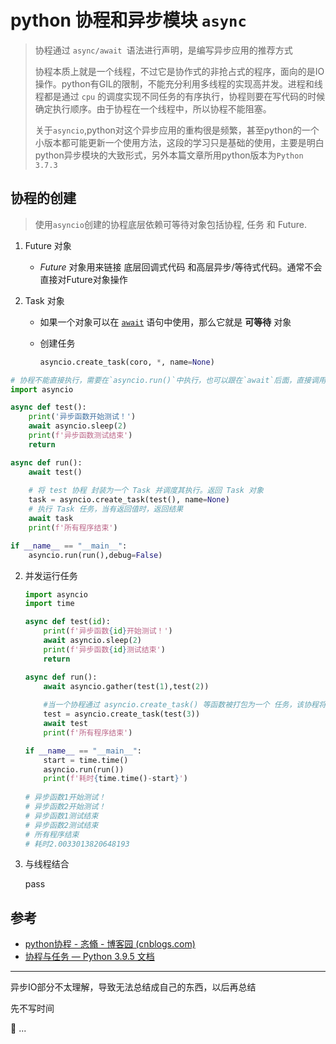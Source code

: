 # python 协程和异步模块 `async`

> 协程通过 `async/await `语法进行声明，是编写异步应用的推荐方式
>
> 协程本质上就是一个线程，不过它是协作式的非抢占式的程序，面向的是IO操作。python有GIL的限制，不能充分利用多线程的实现高并发。进程和线程都是通过 `cpu` 的调度实现不同任务的有序执行，协程则要在写代码的时候确定执行顺序。由于协程在一个线程中，所以协程不能阻塞。
>
> 关于`asyncio`,python对这个异步应用的重构很是频繁，甚至python的一个小版本都可能更新一个使用方法，这段的学习只是基础的使用，主要是明白python异步模块的大致形式，另外本篇文章所用python版本为`Python 3.7.3 `

## 协程的创建

> 使用`asyncio`创建的协程底层依赖可等待对象包括协程, 任务 和 Future.

1. Future 对象

   - *Future* 对象用来链接 底层回调式代码 和高层异步/等待式代码。通常不会直接对Future对象操作

2. Task 对象

   - 如果一个对象可以在 [`await`](https://docs.python.org/zh-cn/3/reference/expressions.html#await) 语句中使用，那么它就是 **可等待** 对象
   
   - 创建任务
   
     ```python
     asyncio.create_task(coro, *, name=None)
     ```

```python
# 协程不能直接执行，需要在`asyncio.run()`中执行，也可以跟在`await`后面，直接调用会返回一个协程（coroutine）对象
import asyncio

async def test():
    print('异步函数开始测试！')
    await asyncio.sleep(2)
    print(f'异步函数测试结束')
    return

async def run():
    await test()
    
    # 将 test 协程 封装为一个 Task 并调度其执行。返回 Task 对象
    task = asyncio.create_task(test(), name=None)
    # 执行 Task 任务，当有返回值时，返回结果
    await task
    print(f'所有程序结束')

if __name__ == "__main__":
    asyncio.run(run(),debug=False)
```

2. 并发运行任务

   ```python
   import asyncio
   import time
   
   async def test(id):
       print(f'异步函数{id}开始测试！')
       await asyncio.sleep(2)
       print(f'异步函数{id}测试结束')
       return
   
   async def run():
       await asyncio.gather(test(1),test(2))
       
       #当一个协程通过 asyncio.create_task() 等函数被打包为一个 任务，该协程将自动排入日程准备立即运行:此时使用 await test 则会立即执行这个任务，并等待结束
       test = asyncio.create_task(test(3))
       await test
       print(f'所有程序结束')
   
   if __name__ == "__main__":
       start = time.time()
       asyncio.run(run())
       print(f'耗时{time.time()-start}')
       
   # 异步函数1开始测试！
   # 异步函数2开始测试！
   # 异步函数1测试结束
   # 异步函数2测试结束
   # 所有程序结束
   # 耗时2.0033013820648193
   ```

3. 与线程结合

   pass

## 参考

- [python协程 - 忞翛 - 博客园 (cnblogs.com)](https://www.cnblogs.com/lczmx/p/14364580.html)
- [协程与任务 — Python 3.9.5 文档](https://docs.python.org/zh-cn/3/library/asyncio-task.html)

---

异步IO部分不太理解，导致无法总结成自己的东西，以后再总结

先不写时间

:dancer: ...
